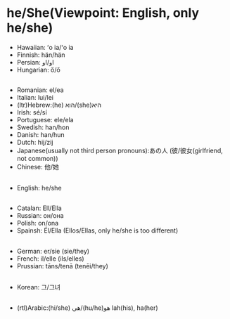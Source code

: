 # he/She(Viewpoint: English, only he/she)
- Hawaiian: ʻo ia/ʻo ia 
- Finnish: hän/hän
- Persian: او/او
- Hungarian: ő/ő
##
- Romanian: el/ea
- Italian: lui/lei
- (ltr)Hebrew:(he) הוא/(she)היא
- Irish: sé/sí
- Portuguese: ele/ela
- Swedish: han/hon
- Danish: han/hun
- Dutch: hij/zij
- Japanese(usually not third person pronouns):あの人 (彼/彼女(girlfriend, not common))
- Chinese: 他/她
##
- English: he/she
##
- Catalan: Ell/Ella
- Russian: он/она
- Polish: on/ona
- Spainsh: Él/Ella (Ellos/Ellas, only he/she is too different)
##
- German: er/sie (sie/they)
- French: il/elle (ils/elles)
- Prussian: tāns/tenā (tenēi/they)
##
- Korean: 그/그녀
##
- (rtl)Arabic:(hi/she) هي/(hu/he)هو lah(his), ha(her)
